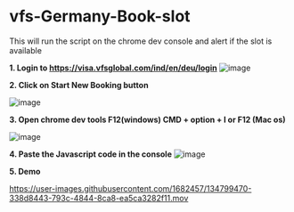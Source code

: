 # vfs-Germany-Book-slot
This will run the script on the chrome dev console and alert if the slot is available

**1. Login to https://visa.vfsglobal.com/ind/en/deu/login**
![image](https://user-images.githubusercontent.com/1682457/134799228-33ff99fc-20ab-436f-a2b7-25410e9e5503.png)

**2. Click on **Start New Booking button****

![image](https://user-images.githubusercontent.com/1682457/134799246-4cb90ff1-634f-49ef-95b2-b697b2070da5.png)

**3. Open chrome dev tools F12(windows) CMD + option + I or F12 (Mac os)**

![image](https://user-images.githubusercontent.com/1682457/134799257-dc4934c0-0070-4f96-a155-aa525accd28e.png)

**4. Paste the Javascript code in the console**
![image](https://user-images.githubusercontent.com/1682457/134799286-d95842cc-b347-44a7-9856-68240eb02689.png)

**5. Demo**

https://user-images.githubusercontent.com/1682457/134799470-338d8443-793c-4844-8ca8-ea5ca3282f11.mov

